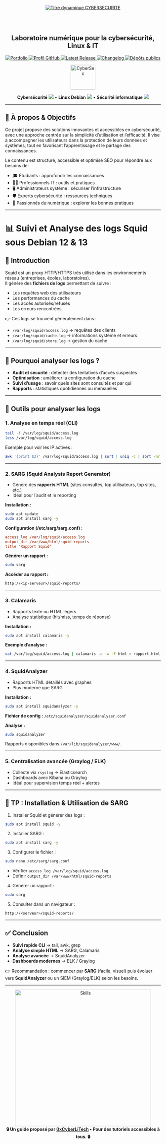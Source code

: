 <div align="center">

  <br></br>
  
  <a href="https://github.com/0xCyberLiTech">
  <img src="https://readme-typing-svg.herokuapp.com?font=JetBrains+Mono&size=50&duration=6000&pause=1000000000&color=FF0048&center=true&vCenter=true&width=1100&lines=%3ECYBERSECURITE_" alt="Titre dynamique CYBERSECURITE" />
  </a>
  
  <br></br>

  <h2>Laboratoire numérique pour la cybersécurité, Linux & IT</h2>
  
  <p align="center">
      <a href="https://0xcyberlitech.github.io/">
        <img src="https://img.shields.io/badge/Portfolio-0xCyberLiTech-181717?logo=github&style=flat-square" alt="Portfolio" />
      </a>
      <a href="https://github.com/0xCyberLiTech">
        <img src="https://img.shields.io/badge/Profil-GitHub-181717?logo=github&style=flat-square" alt="Profil GitHub" />
      </a>
      <a href="https://github.com/0xCyberLiTech/Cybersecurite/releases/latest">
        <img src="https://img.shields.io/github/v/release/0xCyberLiTech/Cybersecurite?label=version" alt="Latest Release" />
      </a>
      <a href="https://github.com/0xCyberLiTech/Cybersecurite/blob/main/CHANGELOG.md">
        <img src="https://img.shields.io/badge/📄%20CHANGELOG-Cybersecurite-blue" alt="Changelog" />
      </a>
      <a href="https://github.com/0xCyberLiTech?tab=repositories">
        <img src="https://img.shields.io/badge/Dépôts-publics-blue?style=flat-square" alt="Dépôts publics" />
      </a>
  </p>

</div>

<!-- Optimisation SEO : mots-clés cybersécurité, sécurité informatique, Linux, Debian, administration système, réseau, IT, cryptographie, open source, pare-feu, proxy, reverse proxy, DNS, SSH, Docker, OpenVAS, SIEM, EDR, XDR, SOAR, pentest, forensic, logs, tutoriels, guides, formation, expertise, supervision, ressources techniques, étudiants, professionnels, passionnés, bonnes pratiques, protection des données, analyse de risques, cyberattaque, défense, conformité, audit, gestion de crise, sensibilisation, monitoring, cloud, virtualisation, DevSecOps. -->

<div align="center">
  <img src="https://img.icons8.com/fluency/96/000000/cyber-security.png" alt="CyberSec" width="80"/>
</div>

<div align="center">
  <p>
    <strong>Cybersécurité</strong> <img src="https://img.icons8.com/color/24/000000/lock--v1.png"/> • <strong>Linux Debian</strong> <img src="https://img.icons8.com/color/24/000000/linux.png"/> • <strong>Sécurité informatique</strong> <img src="https://img.icons8.com/color/24/000000/shield-security.png"/>
  </p>
</div>

---

## 🚀 À propos & Objectifs

Ce projet propose des solutions innovantes et accessibles en cybersécurité, avec une approche centrée sur la simplicité d’utilisation et l’efficacité. Il vise à accompagner les utilisateurs dans la protection de leurs données et systèmes, tout en favorisant l’apprentissage et le partage des connaissances.

Le contenu est structuré, accessible et optimisé SEO pour répondre aux besoins de :
- 🎓 Étudiants : approfondir les connaissances
- 👨‍💻 Professionnels IT : outils et pratiques
- 🖥️ Administrateurs système : sécuriser l’infrastructure
- 🛡️ Experts cybersécurité : ressources techniques
- 🚀 Passionnés du numérique : explorer les bonnes pratiques

---

# 📊 Suivi et Analyse des logs Squid sous Debian 12 & 13

## 🐙 Introduction

Squid est un proxy HTTP/HTTPS très utilisé dans les environnements réseau (entreprises, écoles, laboratoires).  
Il génère des **fichiers de logs** permettant de suivre :

- Les requêtes web des utilisateurs  
- Les performances du cache  
- Les accès autorisés/refusés  
- Les erreurs rencontrées  

👉 Ces logs se trouvent généralement dans :  
- `/var/log/squid/access.log` → requêtes des clients  
- `/var/log/squid/cache.log` → informations système et erreurs  
- `/var/log/squid/store.log` → gestion du cache  

---

## 🎯 Pourquoi analyser les logs ?

- **Audit et sécurité** : détecter des tentatives d’accès suspectes  
- **Optimisation** : améliorer la configuration du cache  
- **Suivi d’usage** : savoir quels sites sont consultés et par qui  
- **Rapports** : statistiques quotidiennes ou mensuelles  

---

## 🔎 Outils pour analyser les logs

### 1. Analyse en temps réel (CLI)
```bash
tail -f /var/log/squid/access.log
less /var/log/squid/access.log
```

Exemple pour voir les IP actives :
```bash
awk '{print $3}' /var/log/squid/access.log | sort | uniq -c | sort -nr | head
```

---

### 2. SARG (Squid Analysis Report Generator)

- Génère des **rapports HTML** (sites consultés, top utilisateurs, top sites, etc.)  
- Idéal pour l’audit et le reporting  

**Installation :**
```bash
sudo apt update
sudo apt install sarg -y
```

**Configuration (/etc/sarg/sarg.conf) :**
```ini
access_log /var/log/squid/access.log
output_dir /var/www/html/squid-reports
title "Rapport Squid"
```

**Générer un rapport :**
```bash
sudo sarg
```

**Accéder au rapport :**
```
http://<ip-serveur>/squid-reports/
```

---

### 3. Calamaris

- Rapports texte ou HTML légers  
- Analyse statistique (hit/miss, temps de réponse)  

**Installation :**
```bash
sudo apt install calamaris -y
```

**Exemple d’analyse :**
```bash
cat /var/log/squid/access.log | calamaris -a -w -F html > rapport.html
```

---

### 4. SquidAnalyzer

- Rapports HTML détaillés avec graphes  
- Plus moderne que SARG  

**Installation :**
```bash
sudo apt install squidanalyzer -y
```

**Fichier de config :**
`/etc/squidanalyzer/squidanalyzer.conf`

**Analyse :**
```bash
sudo squidanalyzer
```

Rapports disponibles dans `/var/lib/squidanalyzer/www/`.

---

### 5. Centralisation avancée (Graylog / ELK)

- Collecte via `rsyslog` → Elasticsearch  
- Dashboards avec Kibana ou Graylog  
- Idéal pour supervision temps réel + alertes  

---

## 📝 TP : Installation & Utilisation de SARG

1. Installer Squid et générer des logs :  
```bash
sudo apt install squid -y
```

2. Installer SARG :  
```bash
sudo apt install sarg -y
```

3. Configurer le fichier :  
```bash
sudo nano /etc/sarg/sarg.conf
```
- Vérifier `access_log /var/log/squid/access.log`  
- Définir `output_dir /var/www/html/squid-reports`  

4. Générer un rapport :  
```bash
sudo sarg
```

5. Consulter dans un navigateur :  
```
http://<serveur>/squid-reports/
```

---

## ✅ Conclusion

- **Suivi rapide CLI** → tail, awk, grep  
- **Analyse simple HTML** → SARG, Calamaris  
- **Analyse avancée** → SquidAnalyzer  
- **Dashboards modernes** → ELK / Graylog  

👉 Recommandation : commencer par **SARG** (facile, visuel) puis évoluer vers **SquidAnalyzer** ou un SIEM (Graylog/ELK) selon les besoins.

---

<div align="center">
  <a href="https://github.com/0xCyberLiTech" target="_blank" rel="noopener">
    <img src="https://skillicons.dev/icons?i=linux,debian,bash,docker,nginx,git,vim,python,markdown" alt="Skills" width="440">
  </a>
</div>

<div align="center">
  <b>🔒 Un guide proposé par <a href="https://github.com/0xCyberLiTech">0xCyberLiTech</a> • Pour des tutoriels accessibles à tous. 🔒</b>
</div>

